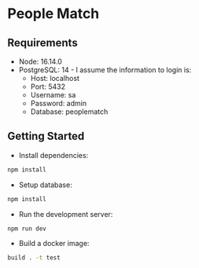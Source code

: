 # People Match

## Requirements

- Node: 16.14.0
- PostgreSQL: 14 - I assume the information to login is:
  - Host: localhost
  - Port: 5432
  - Username: sa
  - Password: admin
  - Database: peoplematch

## Getting Started

- Install dependencies:

```bash
npm install
```

- Setup database:

```bash
npm install
```

- Run the development server:

```bash
npm run dev
```

- Build a docker image:

```bash
build . -t test
```
